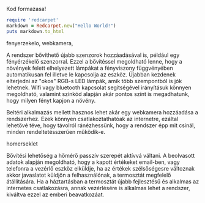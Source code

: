 Kod formazasa!

```ruby
require 'redcarpet'
markdown = Redcarpet.new("Hello World!")
puts markdown.to_html
```

fenyerzekelo, webkamera, 

A rendszer bővíthető újabb szenzorok hozzáadásával is, például egy fényérzékelő szenzorral. Ezzel a bővítéssel megoldható lenne, hogy a növények felett elhelyezett lámpákat a fényviszony függvényében automatikusan fel illetve le kapcsolja az eszköz. Újabban kezdenek elterjedni az "okos" RGB-s LED lámpák, amik több szempontból is jók lehetnek. Wifi vagy bluetooth kapcsolat segítségével irányításuk könnyen megoldható, valamint színkód alapján akár pontos színt is megadhatunk, hogy milyen fényt kapjon a növény.

Beltéri alkalmazás mellett hasznos lehet akár egy webkamera hozzáadása a rendszerhez. Ezek  könnyen csatlakoztathatóak az internetre, ezáltal lehetővé téve, hogy távolról ránézhessünk, hogy a rendszer épp mit csinál, minden rendeltetésszerűen működik-e.


homerseklet

Bővítési lehetőség a hőmérő passzív szerepét aktívvá váltani. A beolvasott adatok alapján megoldható, hogy a kapott értékeket email-ben, vagy telefonra a vezérlő eszköz elküldje, ha az értékek szélsőségesre változnak akkor javaslatot küldjön a felhasználónak, a termosztát megfelelő átállítására. Ha a háztartásban a termosztát újabb fejlesztésű és alkalmas az internetes csatlakozásra, annak vezérlésére is alkalmas lehet a rendszer, kiváltva ezzel az emberi beavatkozáat.